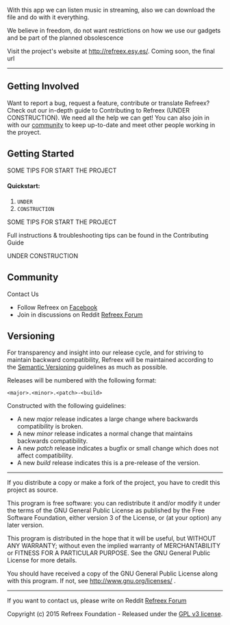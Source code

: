 With this app we can listen music in streaming, also we can download the file and do with it everything.

We believe in freedom, do not want restrictions on how we use our gadgets and be part of the planned obsolescence

Visit the project's website at <http://refreex.esy.es/>.
Coming soon, the final url

***

## Getting Involved

Want to report a bug, request a feature, contribute or translate Refreex? Check out our in-depth guide to Contributing to Refreex (UNDER CONSTRUCTION). We need all the help we can get! You can also join in with our [community](README.md#community) to keep up-to-date and meet other people working in the proyect.

## Getting Started

SOME TIPS FOR START THE PROJECT

#### Quickstart:

1. `UNDER`
1. `CONSTRUCTION`

SOME TIPS FOR START THE PROJECT

Full instructions & troubleshooting tips can be found in the Contributing Guide

UNDER CONSTRUCTION

<a name="community"></a>
## Community

Contact Us

* Follow Refreex on  [Facebook](https://www.facebook.com/refreex)
* Join in discussions on Reddit [Refreex Forum](http://www.reddit.com/r/refreex/)


## Versioning

For transparency and insight into our release cycle, and for striving to maintain backward compatibility, Refreex will be maintained according to the [Semantic Versioning](http://semver.org/) guidelines as much as possible.

Releases will be numbered with the following format:

`<major>.<minor>.<patch>-<build>`

Constructed with the following guidelines:

* A new *major* release indicates a large change where backwards compatibility is broken.
* A new *minor* release indicates a normal change that maintains backwards compatibility.
* A new *patch* release indicates a bugfix or small change which does not affect compatibility.
* A new *build* release indicates this is a pre-release of the version.


***

If you distribute a copy or make a fork of the project, you have to credit this project as source.

This program is free software: you can redistribute it and/or modify it under the terms of the GNU General Public License as published by the Free Software Foundation, either version 3 of the License, or (at your option) any later version.

This program is distributed in the hope that it will be useful, but WITHOUT ANY WARRANTY; without even the implied warranty of MERCHANTABILITY or FITNESS FOR A PARTICULAR PURPOSE.  See the GNU General Public License for more details.

You should have received a copy of the GNU General Public License along with this program.  If not, see http://www.gnu.org/licenses/ .

***

If you want to contact us, please write on Reddit [Refreex Forum](http://www.reddit.com/r/refreex/)

Copyright (c) 2015 Refreex Foundation - Released under the [GPL v3 license](LICENSE.txt).
